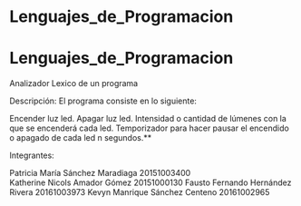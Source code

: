 # Lenguajes_de_Programacion
# Lenguajes_de_Programacion
Analizador Lexico de un programa

Descripción:
El programa consiste en lo siguiente:

Encender luz led.
Apagar luz led.
Intensidad o cantidad de lúmenes con la que se encenderá cada led.
Temporizador para hacer pausar el encendido o apagado de cada led n segundos.**
 

Integrantes:
	
Patricia María Sánchez Maradiaga	20151003400                      
Katherine Nicols Amador Gómez	        20151000130
Fausto Fernando Hernández Rivera	20161003973
Kevyn Manrique Sánchez Centeno  	20161002965
	

